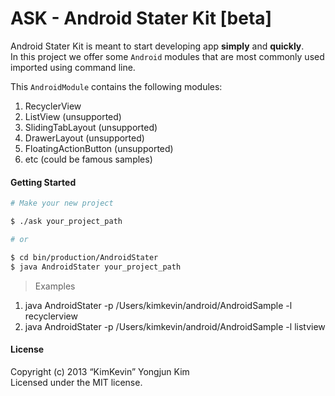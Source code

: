 ASK - Android Stater Kit [beta]
=====

Android Stater Kit is meant to start developing app **simply** and **quickly**.  
In this project we offer some `Android` modules that are most commonly used imported using command line.

This `AndroidModule` contains the following modules:

1. RecyclerView
2. ListView (unsupported)
3. SlidingTabLayout (unsupported)
4. DrawerLayout (unsupported)
5. FloatingActionButton (unsupported)
6. etc (could be famous samples)

#### Getting Started

```bash
# Make your new project

$ ./ask your_project_path

# or

$ cd bin/production/AndroidStater
$ java AndroidStater your_project_path
```
> Examples  
1. java AndroidStater -p /Users/kimkevin/android/AndroidSample -l recyclerview  
2. java AndroidStater -p /Users/kimkevin/android/AndroidSample -l listview

#### License

Copyright (c) 2013 “KimKevin” Yongjun Kim  
Licensed under the MIT license.
